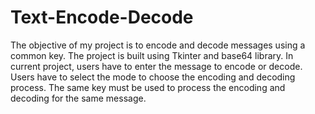 # Text-Encode-Decode
The objective of my project is to encode and decode messages using a common key. The project is built using Tkinter and base64 library. In current project, users have to enter the message to encode or decode. Users have to select the mode to choose the encoding and decoding process. The same key must be used to process the encoding and decoding for the same message.
